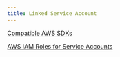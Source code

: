 ```yaml
---
title: Linked Service Account
---
```


[Compatible AWS SDKs](https://docs.aws.amazon.com/eks/latest/userguide/iam-roles-for-service-accounts-minimum-sdk.html)

[AWS IAM Roles for Service Accounts](https://docs.aws.amazon.com/eks/latest/userguide/iam-roles-for-service-accounts-technical-overview.html)